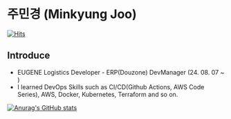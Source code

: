 # 주민경 (Minkyung Joo)

[![Hits](https://hits.seeyoufarm.com/api/count/incr/badge.svg?url=https%3A%2F%2Fgithub.com%2FMinkyungJ&count_bg=%2379C83D&title_bg=%23555555&icon=&icon_color=%23E7E7E7&title=hits&edge_flat=false)](https://hits.seeyoufarm.com)

## Introduce

- EUGENE Logistics Developer - ERP(Douzone) DevManager (24. 08. 07 ~ )
- I learned DevOps Skills such as CI/CD(Github Actions, AWS Code Series), AWS, Docker, Kubernetes, Terraform and so on.

[![Anurag's GitHub stats](https://github-readme-stats.vercel.app/api?username=MinkyungJ)](https://github.com/MinkyungJ/github-readme-stats)
